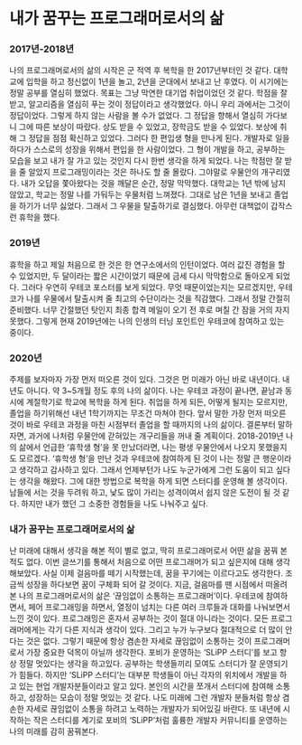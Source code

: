 # 내가 꿈꾸는 프로그래머로서의 삶

### 2017년-2018년
나의 프로그래머로서의 삶의 시작은 군 적역 후 복학을 한 2017년부터인 것 같다. 대학교에 입학을 하고 정신없이 1년을 놀고, 2년을 군대에서 보내고 난 후였다. 이 시기에는 정말 공부를 열심히 했었다. 목표는 그냥 막연한 대기업 취업이었던 것 같다. 학점을 잘 받고, 알고리즘을 열심히 푸는 것이 정답이라고 생각했었다. 아니 우리 과에서는 그것이 정답이었다. 그렇게 하지 않는 사람을 볼 수가 없었다. 그 정답을 향해서 열심히 가다보니 그에 따른 보상이 따랐다. 상도 받을 수 있었고, 장학금도 받을 수 있었다. 보상에 취해 그 정답을 점점 확신하고 있었다. 그러다 한 편입생 형을 만나게 된다. 개발자로 일을 하다가 스스로의 성장을 위해서 편입을 한 사람이었다. 그 형이 개발을 하고, 공부하는 모습을 보고 내가 잘 가고 있는 것인지 다시 한번 생각을 하게 되었다. 나는 학점만 잘 받을 줄 알았지 프로그래밍이라는 것은 하나도 할 줄 몰랐다. 그야말로 우물안의 개구리였다. 내가 오답을 쫓아왔다는 것을 깨달은 순간, 정말 막막했다. 대학교는 1년 밖에 남지 않았고, 학교는 정말 나를 가둬두는 우물처럼 느껴졌다. 그대로 남은 1년을 보내고 졸업을 하기가 너무 싫었다. 그래서 그 우물을 탈출하기로 결심했다. 아무런 대책없이 갑작스런 휴학을 했다.

### 2019년
휴학을 하고 제일 처음으로 한 것은 한 연구소에서의 인턴이었다. 여러 값진 경험을 할 수 있었지만, 두 달이라는 짧은 시간이었기 때문에 금세 다시 막막함으로 돌아오게 되었다. 그러다 우연히 우테코 포스터를 보게 되었다. 무엇 때문이었는지는 모르겠지만, 우테코가 나를 우물에서 탈출시켜 줄 최고의 수단이라는 것을 직감했다. 그래서 정말 간절히 준비했다. 너무 간절했던 탓인지 최종 합격 메일이 오기 전 후로 며칠 간 잠을 거의 자지 못했다. 그렇게 현재 2019년에는 나의 인생의 터닝 포인트인 우테코에 참여하고 있는 중이다.

### 2020년
주제를 보자마자 가장 먼저 떠오른 것이 있다. 그것은 먼 미래가 아닌 바로 내년이다. 내년도 아니다. 약 3~5개월 정도 후의 나의 삶이다. 나는 우테코 과정이 끝나면, 끝남과 동시에 계절학기로 학교에 복학을 하게 된다. 취업을 하게 되든, 어떻게 될지는 모르지만, 졸업을 하기위해선 내년 1학기까지는 무조건 마쳐야 한다. 앞서 말한 가장 먼저 떠오른 것이 바로 우테코 과정을 마친 시점부터 졸업을 할 때까지의 나의 삶이다.
결론부터 말하자면, 과거에 나처럼 우물안에 갇혀있는 개구리들을 꺼내 줄 계획이다. 2018-2019년 나의 삶에서 언급한 ‘휴학생 형’을 못 만났더라면, 나는 평생 우물안에서 나오지 못했을지도 모르겠다. ‘휴학생 형’을 만난 것과 우테코에 참여하게 된 것이 나는 정말 큰 행운이라고 생각하고 감사하고 있다. 그래서 언제부턴가 나도 누군가에게 그런 도움이 되고 싶다는 생각을 해왔다. 그에 대한 방법으로 복학을 하게 되면 스터디를 운영해 볼 생각이다. 남들에 서는 것을 두려워 하고, 낯도 많이 가리는 성격이여서 쉽지 않은 도전이 될 것 같다. 하지만 내가 했던 그 소중한 경험들을 나도 나눠주고 싶다.

### 내가 꿈꾸는 프로그래머로서의 삶
난 미래에 대해서 생각을 해본 적이 별로 없고, 딱히 프로그래머로서 어떤 삶을 꿈꿔 본 적도 없다. 이번 글쓰기를 통해서 처음으로 어떤 프로그래머가 되고 싶은지에 대해 생각해보았다. 사실 이제 걸음마를 떼기 시작했는데, 꿈을 꾸기에는 이르다고도 생각한다. 조금씩 성장을 하다보면 꿈이 구체화 되어 갈 것이다.
지금, 걸음마를 뗀 시점에서 떠올려 본 나의 프로그래머로서의 삶은 ‘끊임없이 소통하는 프로그래머’이다. 우테코에 참여하면서, 페어 프로그래밍을 하면서, 열정이 넘치는 다른 여러 크루들과 대화를 나눠보면서 느낀 것이 있다. 프로그래밍은 혼자서 공부하는 것이 절대 아니라는 것이다. 모든 프로그래머에게는 각기 다른 지식과 생각이 있다. 그리고 누가 누구보다 절대적으로 더 많이 안다는 것은 없다. 그렇기 때문에 항상 겸손한 자세로 끊임없이 소통하는 것이 프로그래머로서 가장 중요한 덕목이 아닐까 생각한다.
포비가 운영하는 ‘SLiPP 스터디’를 보고 항상 정말 멋있다는 생각을 하고있다. 공부하는 학생들끼리 모여도 스터디가 잘 운영되기가 힘들다. 하지만 ‘SLiPP 스터디’는 대부분 학생들이 아닌 각자의 위치에서 개발을 하고 있는 현업 개발자분들이라고 알고 있다. 본인의 시간을 쪼개서 스터디에 참여해 소통하고, 성장하는 모습이 정말 멋있는 것 같다. 나도 미래에 그런 개발자 분들처럼 항상 겸손한 자세로 끊임없이 소통을 하려고 노력하는 개발자가 되어있길 바란다. 또 내년에 시작하는 작은 스터디를 계기로 포비의 ‘SLiPP’처럼 훌륭한 개발자 커뮤니티를 운영하는 나의 미래를 감히 꿈꿔본다. 
